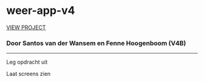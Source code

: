 # weer-app-v4
<a href="https://santosvdw.github.io/weer-app-v4/code/dist/html/index.html">VIEW PROJECT</a>
### Door Santos van der Wansem en Fenne Hoogenboom (V4B)

<hr />

Leg opdracht uit

Laat screens zien
